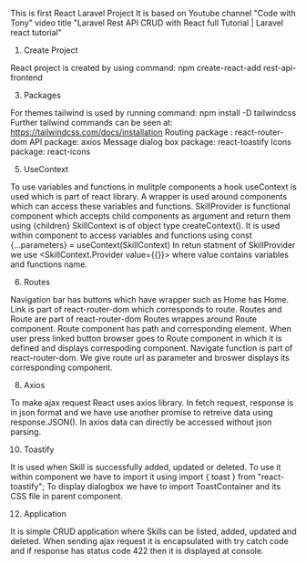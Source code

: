 This is first React Laravel Project
It is based on Youtube channel "Code with Tony" video title "Laravel Rest API CRUD with React full Tutorial | Laravel react tutorial"

1. Create Project
   
React project is created by using command: npm create-react-add rest-api-frontend


3. Packages
   
For themes tailwind is used by running command: npm install -D tailwindcss
Further tailwind commands can be seen at: https://tailwindcss.com/docs/installation
Routing package : react-router-dom
API package: axios
Message dialog box package: react-toastify
Icons package: react-icons


5. UseContext
   
To use variables and functions in mulitple components a hook useContext is used which is part of react library.
A wrapper  <SkillProvider> is used around components which can access these variables and functions.
SkillProvider is functional component which accepts child components as argument and return them using {children}
SkillContext is of object type createContext(). It is used within component to access variables and functions using
const {...parameters} = useContext(SkillContext)
In retun statment of SkillProvider we use <SkillContext.Provider value={{}}> where value contains variables and functions name.


6. Routes
   
Navigation bar has buttons which have <link> wrapper such as Home has <Link to="/">Home</Link>.
Link is part of react-router-dom which corresponds to route.
Routes and Route are part of react-router-dom
Routes wrappes around Route component. Route component has path and corresponding element.
When user press linked button browser goes to Route component in which it is defined and displays correspoding component.
Navigate function is part of react-router-dom. We give route url as parameter and broswer displays its corresponding component.

   
8. Axios
   
To make ajax request React uses axios library. In fetch request, response is in json format and we have use another promise to retreive
data using response.JSON().
In axios data can directly be accessed without json parsing.


10. Toastify
    
It is used when Skill is successfully added, updated or deleted.
To use it within component we have to import it using
import { toast } from "react-toastify";
To display dialogbox we have to import ToastContainer and its CSS file in parent component.


12. Application
    
It is simple CRUD application where Skills can be listed, added, updated and deleted.
When sending ajax request it is encapsulated with try catch code and if response has status code 422 then it is displayed at console.
   
   
